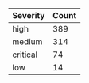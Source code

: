 | Severity | Count |
|----------|-------|
| high | 389 |
| medium | 314 |
| critical | 74 |
| low | 14 |
